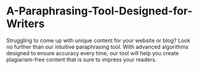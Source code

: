 # A-Paraphrasing-Tool-Designed-for-Writers
Struggling to come up with unique content for your website or blog? Look no further than our intuitive paraphrasing tool. With advanced algorithms designed to ensure accuracy every time, our tool will help you create plagiarism-free content that is sure to impress your readers.
